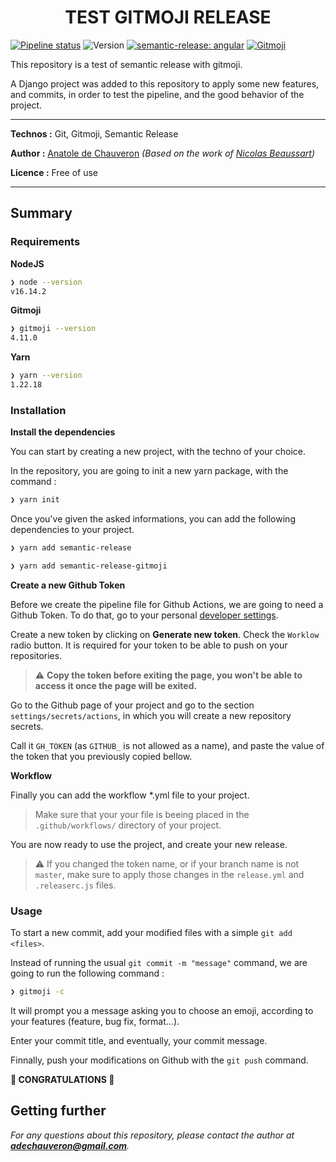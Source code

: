 <h1 align="center">TEST GITMOJI RELEASE</h1>

[![Pipeline status](https://github.com/Anatole-DC/test_semanticrelease_gitmoji/actions/workflows/release.yml/badge.svg)]()
![Version](https://img.shields.io/github/v/release/Anatole-DC/test_semanticrelease_gitmoji)
[![semantic-release: angular](https://img.shields.io/badge/semantic--release-python-006dad?logo=semantic-release)](https://github.com/semantic-release/semantic-release)
[![Gitmoji](https://img.shields.io/badge/gitmoji-%20😜%20😍-FFDD67.svg)](https://gitmoji.carloscuesta.me/)


This repository is a test of semantic release with gitmoji.

A Django project was added to this repository to apply some new features, and commits, in order to test the pipeline, and the good behavior of the project.

___

**Technos :** Git, Gitmoji, Semantic Release

**Author :** [Anatole de Chauveron](https://github.com/Anatole-DC) _(Based on the work of [Nicolas Beaussart](https://github.com/beaussan/expr-gitmoji-releaserc))_

**Licence :** Free of use

___

## Summary

### Requirements

**NodeJS**

```bash
❯ node --version
v16.14.2
```

**Gitmoji**

```bash
❯ gitmoji --version
4.11.0
```

**Yarn**

```bash
❯ yarn --version
1.22.18
```

### Installation


**Install the dependencies**

You can start by creating a new project, with the techno of your choice.

In the repository, you are going to init a new yarn package, with the command :

```bash
❯ yarn init
```

Once you've given the asked informations, you can add the following dependencies to your project.

```bash
❯ yarn add semantic-release

❯ yarn add semantic-release-gitmoji
```

**Create a new Github Token**

Before we create the pipeline file for Github Actions, we are going to need a Github Token. To do that, go to your personal [developer settings](https://github.com/settings/tokens).

Create a new token by clicking on **Generate new token**. Check the `Worklow` radio button. It is required for your token to be able to push on your repositories.

> ⚠️ **Copy the token before exiting the page, you won't be able to access it once the page will be exited.**

Go to the Github page of your project and go to the section `settings/secrets/actions`, in which you will create a new repository secrets.

Call it `GH_TOKEN` (as `GITHUB_` is not allowed as a name), and paste the value of the token that you previously copied bellow.

**Workflow**

Finally you can add the workflow *.yml file to your project.

> Make sure that your your file is beeing placed in the `.github/workflows/` directory of your project.

You are now ready to use the project, and create your new release.

> ⚠️ If you changed the token name, or if your branch name is not `master`, make sure to apply those changes in the `release.yml` and `.releaserc.js` files.

### Usage

To start a new commit, add your modified files with a simple `git add <files>`.

Instead of running the usual `git commit -m "message"` command, we are going to run the following command :

```bash
❯ gitmoji -c
```

It will prompt you a message asking you to choose an emoji, according to your features (feature, bug fix, format...).

Enter your commit title, and eventually, your commit message.

Finnally, push your modifications on Github with the `git push` command.

**🎉 CONGRATULATIONS 🎉**

## Getting further

_For any questions about this repository, please contact the author at **adechauveron@gmail.com**._